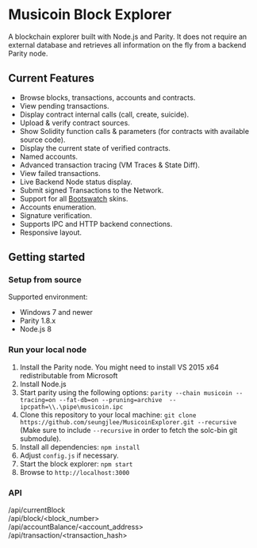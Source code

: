 # Musicoin Block Explorer

A blockchain explorer built with Node.js and Parity. It does not require an external database and retrieves all information on the fly from a backend Parity node.

## Current Features
* Browse blocks, transactions, accounts and contracts.
* View pending transactions.
* Display contract internal calls (call, create, suicide).
* Upload & verify contract sources.
* Show Solidity function calls & parameters (for contracts with available source code).
* Display the current state of verified contracts.
* Named accounts.
* Advanced transaction tracing (VM Traces & State Diff).
* View failed transactions.
* Live Backend Node status display.
* Submit signed Transactions to the Network.
* Support for all [Bootswatch](https://bootswatch.com/) skins.
* Accounts enumeration.
* Signature verification.
* Supports IPC and HTTP backend connections.
* Responsive layout.

## Getting started

### Setup from source

Supported environment:
* Windows 7 and newer
* Parity 1.8.x
* Node.js 8

### Run your local node

1. Install the Parity node. You might need to install VS 2015 x64 redistributable from Microsoft
2. Install Node.js
3. Start parity using the following options: `parity --chain musicoin --tracing=on --fat-db=on --pruning=archive  --ipcpath=\\.\pipe\musicoin.ipc`
4. Clone this repository to your local machine: `git clone https://github.com/seungjlee/MusicoinExplorer.git --recursive` (Make sure to include `--recursive` in order to fetch the solc-bin git submodule).
5. Install all dependencies: `npm install`
6. Adjust `config.js` if necessary.
7. Start the block explorer: `npm start`
8. Browse to `http://localhost:3000`

### API
/api/currentBlock  
/api/block/<block_number>  
/api/accountBalance/<account_address>  
/api/transaction/<transaction_hash>  
